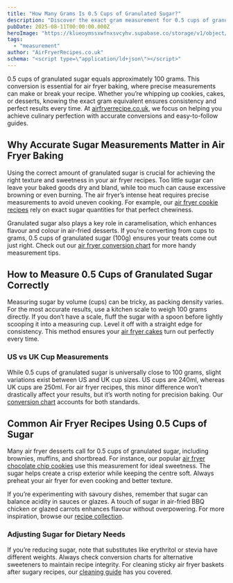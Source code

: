 ```yaml
---
title: "How Many Grams Is 0.5 Cups of Granulated Sugar?"
description: "Discover the exact gram measurement for 0.5 cups of granulated sugar to perfect your air fryer baking. Get precise conversions now!"
pubDate: 2025-08-11T00:00:00.000Z
heroImage: "https://klueoymssxwfnxsvcyhv.supabase.co/storage/v1/object/public/md/how-many-grams-is-0-5-cups-of-granulated-sugar-9fea2a09.webp"
tags:
  - "measurement"
author: "AirFryerRecipes.co.uk"
schema: "<script type=\"application/ld+json\"></script>"
---
```


<p>0.5 cups of granulated sugar equals approximately 100 grams. This conversion is essential for air fryer baking, where precise measurements can make or break your recipe. Whether you’re whipping up cookies, cakes, or desserts, knowing the exact gram equivalent ensures consistency and perfect results every time. At <a href=https://www.airfryerrecipe.co.uk>airfryerrecipe.co.uk</a>, we focus on helping you achieve culinary perfection with accurate conversions and easy-to-follow guides.</p>

<h2>Why Accurate Sugar Measurements Matter in Air Fryer Baking</h2>
<p>Using the correct amount of granulated sugar is crucial for achieving the right texture and sweetness in your air fryer recipes. Too little sugar can leave your baked goods dry and bland, while too much can cause excessive browning or even burning. The air fryer’s intense heat requires precise measurements to avoid uneven cooking. For example, our <a href=https://www.airfryerrecipe.co.uk/recipes>air fryer cookie recipes</a> rely on exact sugar quantities for that perfect chewiness.</p>
<p>Granulated sugar also plays a key role in caramelisation, which enhances flavour and colour in air-fried desserts. If you’re converting from cups to grams, 0.5 cups of granulated sugar (100g) ensures your treats come out just right. Check out our <a href=https://www.airfryerrecipe.co.uk/air-fryer-conversion-chart>air fryer conversion chart</a> for more handy measurement tips.</p>

<h2>How to Measure 0.5 Cups of Granulated Sugar Correctly</h2>
<p>Measuring sugar by volume (cups) can be tricky, as packing density varies. For the most accurate results, use a kitchen scale to weigh 100 grams directly. If you don’t have a scale, fluff the sugar with a spoon before lightly scooping it into a measuring cup. Level it off with a straight edge for consistency. This method ensures your <a href=https://www.airfryerrecipe.co.uk/recipe-category/cakes>air fryer cakes</a> turn out perfectly every time.</p>

<h3>US vs UK Cup Measurements</h3>
<p>While 0.5 cups of granulated sugar is universally close to 100 grams, slight variations exist between US and UK cup sizes. US cups are 240ml, whereas UK cups are 250ml. For air fryer recipes, this minor difference won’t drastically affect your results, but it’s worth noting for precision baking. Our <a href=https://www.airfryerrecipe.co.uk/air-fryer-conversion-chart>conversion chart</a> accounts for both standards.</p>

<h2>Common Air Fryer Recipes Using 0.5 Cups of Sugar</h2>
<p>Many air fryer desserts call for 0.5 cups of granulated sugar, including brownies, muffins, and shortbread. For instance, our popular <a href=https://www.airfryerrecipe.co.uk/recipe-category/cookies>air fryer chocolate chip cookies</a> use this measurement for ideal sweetness. The sugar helps create a crisp exterior while keeping the centre soft. Always preheat your air fryer for even cooking and better texture.</p>
<p>If you’re experimenting with savoury dishes, remember that sugar can balance acidity in sauces or glazes. A touch of sugar in air-fried BBQ chicken or glazed carrots enhances flavour without overpowering. For more inspiration, browse our <a href=https://www.airfryerrecipe.co.uk/recipes>recipe collection</a>.</p>

<h3>Adjusting Sugar for Dietary Needs</h3>
<p>If you’re reducing sugar, note that substitutes like erythritol or stevia have different weights. Always check conversion charts for alternative sweeteners to maintain recipe integrity. For cleaning sticky air fryer baskets after sugary recipes, our <a href=https://www.airfryerrecipe.co.uk/air-fryer-cleaner>cleaning guide</a> has you covered.</p>
